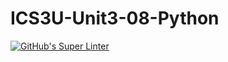 # ICS3U-Unit3-08-Python

[![GitHub's Super Linter](https://github.com/Seti-Ngabo/ICS3U-Unit3-08-Python/workflows/GitHub's%20Super%20Linter/badge.svg)](https://github.com/Seti-Ngabo/ICS3U-Unit3-08-Python/actions)
